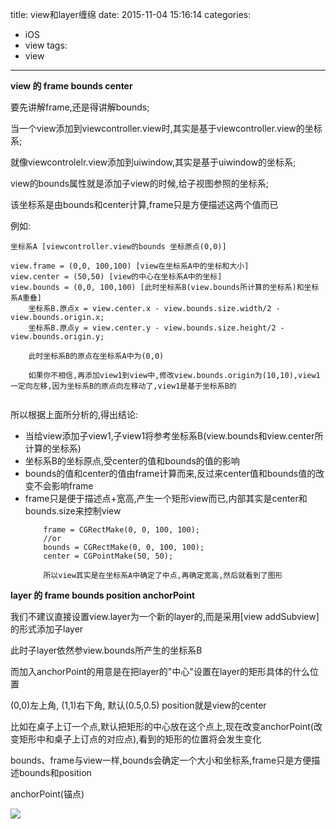 title: view和layer缠绵
date: 2015-11-04 15:16:14
categories:
- iOS
- view
tags:
- view
---

**view 的 frame bounds center**  

要先讲解frame,还是得讲解bounds;     

当一个view添加到viewcontroller.view时,其实是基于viewcontroller.view的坐标系;      

就像viewcontrolelr.view添加到uiwindow,其实是基于uiwindow的坐标系;     

view的bounds属性就是添加子view的时候,给子视图参照的坐标系;    

该坐标系是由bounds和center计算,frame只是方便描述这两个值而已 

<!-- more -->

例如:
```
坐标系A [viewcontroller.view的bounds 坐标原点(0,0)]

view.frame = (0,0, 100,100) [view在坐标系A中的坐标和大小]
view.center = (50,50) [view的中心在坐标系A中的坐标]
view.bounds = (0,0, 100,100) [此时坐标系B(view.bounds所计算的坐标系)和坐标系A重叠]
    坐标系B.原点x = view.center.x - view.bounds.size.width/2 - view.bounds.origin.x;
    坐标系B.原点y = view.center.y - view.bounds.size.height/2 - view.bounds.origin.y;
    
    此时坐标系B的原点在坐标系A中为(0,0)

    如果你不相信,再添加view1到view中,修改view.bounds.origin为(10,10),view1一定向左移,因为坐标系B的原点向左移动了,view1是基于坐标系B的
    
```

所以根据上面所分析的,得出结论:    

- 当给view添加子view1,子view1将参考坐标系B(view.bounds和view.center所计算的坐标系)
- 坐标系B的坐标原点,受center的值和bounds的值的影响
- bounds的值和center的值由frame计算而来,反过来center值和bounds值的改变不会影响frame
- frame只是便于描述点+宽高,产生一个矩形view而已,内部其实是center和bounds.size来控制view
    ```
        frame = CGRectMake(0, 0, 100, 100);
        //or
        bounds = CGRectMake(0, 0, 100, 100);
        center = CGPointMake(50, 50);

        所以view其实是在坐标系A中确定了中点,再确定宽高,然后就看到了图形
    ```

**layer 的 frame bounds position anchorPoint**  

我们不建议直接设置view.layer为一个新的layer的,而是采用[view addSubview]的形式添加子layer     

此时子layer依然参view.bounds所产生的坐标系B    

而加入anchorPoint的用意是在把layer的"中心"设置在layer的矩形具体的什么位置    

(0,0)左上角, (1,1)右下角, 默认(0.5,0.5) position就是view的center     

比如在桌子上订一个点,默认把矩形的中心放在这个点上,现在改变anchorPoint(改变矩形中和桌子上订点的对应点),看到的矩形的位置将会发生变化

bounds、frame与view一样,bounds会确定一个大小和坐标系,frame只是方便描述bounds和position

anchorPoint(锚点)

![](/images/iOS/viewlayer/1.png)








